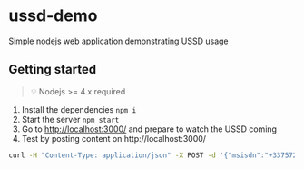 # ussd-demo
Simple nodejs web application demonstrating USSD usage

## Getting started
> :bulb: Nodejs >= 4.x required

1. Install the dependencies `npm i`
2. Start the server `npm start`
3. Go to [http://localhost:3000/](http://localhost:3000/) and prepare to watch the USSD coming
4. Test by posting content on http://localhost:3000/
     
  ```bash
  curl -H "Content-Type: application/json" -X POST -d '{"msisdn":"+33757248236","ussdstring":"26","sessionid":"13334364","encoding":"15"}' http://localhost:3000/
  ```


